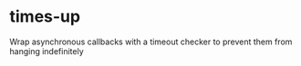 times-up
========

Wrap asynchronous callbacks with a timeout checker to prevent them from hanging indefinitely
